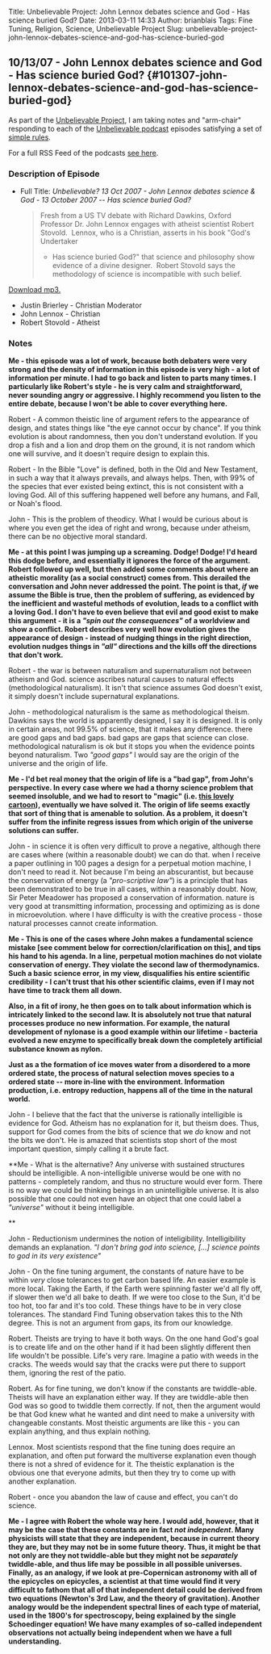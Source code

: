 Title: Unbelievable Project: John Lennox debates science and God - Has science buried God?
Date: 2013-03-11 14:33
Author: brianblais
Tags: Fine Tuning, Religion, Science, Unbelievable Project
Slug: unbelievable-project-john-lennox-debates-science-and-god-has-science-buried-god

10/13/07 - John Lennox debates science and God - Has science buried God? {#101307-john-lennox-debates-science-and-god-has-science-buried-god}
------------------------------------------------------------------------

As part of the [Unbelievable Project][], I am taking notes and
"arm-chair" responding to each of the [Unbelievable podcast][] episodes
satisfying a set of [simple rules][Unbelievable Project].

For a full RSS Feed of the podcasts [see here][].

### Description of Episode

-   Full Title: *Unbelievable? 13 Oct 2007 - John Lennox debates science
    & God - 13 October 2007 -- Has science buried God?*  

    > Fresh from a US TV debate with Richard Dawkins, Oxford Professor
    > Dr. John Lennox engages with atheist scientist Robert Stovold. 
    > Lennox, who is a Christian, asserts in his book "God's Undertaker
    > - Has science buried God?" that science and philosophy show
    > evidence of a divine designer.  Robert Stovold says the
    > methodology of science is incompatible with such belief.

[Download mp3.][]

-   Justin Brierley - Christian Moderator
-   John Lennox - Christian
-   Robert Stovold - Atheist

### Notes

**Me - this episode was a lot of work, because both debaters were very
strong and the density of information in this episode is very high - a
lot of information per minute. I had to go back and listen to parts many
times. I particularly like Robert's style - he is very calm and
straightforward, never sounding angry or aggressive. I highly recommend
you listen to the entire debate, because I won't be able to cover
everything here.**

Robert - A common theistic line of argument refers to the appearance of
design, and states things like "the eye cannot occur by chance". If you
think evolution is about randomness, then you don't understand
evolution. If you drop a fish and a lion and drop them on the ground, it
is not random which one will survive, and it doesn't require design to
explain this.

Robert - In the Bible "Love" is defined, both in the Old and New
Testament, in such a way that it always prevails, and always helps.
Then, with 99% of the species that ever existed being extinct, this is
not consistent with a loving God. All of this suffering happened well
before any humans, and Fall, or Noah's flood.

John - This is the problem of theodicy. What I would be curious about is
where you even get the idea of right and wrong, because under atheism,
there can be no objective moral standard.

**Me - at this point I was jumping up a screaming. Dodge! Dodge! I'd
heard this dodge before, and essentially it ignores the force of the
argument. Robert followed up well, but then added some comments about
where an atheistic morality (as a social construct) comes from. This
derailed the conversation and John never addressed the point. The point
is that, *if* we assume the Bible is true, then the problem of
suffering, as evidenced by the inefficient and wasteful methods of
evolution, leads to a conflict with a loving God. I don't have to even
believe that evil and good exist to make this argument - it is a *"spin
out the consequences"* of a worldview and show a conflict. Robert
describes very well how evolution gives the appearance of design -
instead of nudging things in the right direction, evolution nudges
things in *"all"* directions and the kills off the directions that don't
work.**  

Robert - the war is between naturalism and supernaturalism not between
atheism and God. science ascribes natural causes to natural effects
(methodological naturalism). It isn't that science assumes God doesn't
exist, it simply doesn't include supernatural explanations.

John - methodological naturalism is the same as methodological theism.
Dawkins says the world is apparently designed, I say it is designed. It
is only in certain areas, not 99.5% of science, that it makes any
difference. there are good gaps and bad gaps. bad gaps are gaps that
science can close. methodological naturalism is ok but it stops you when
the evidence points beyond naturalism. Two *"good gaps"* I would say are
the origin of the universe and the origin of life.

**Me - I'd bet real money that the origin of life is a "bad gap", from
John's perspective. In every case where we had a thorny science problem
that seemed insoluble, and we had to resort to "magic" (i.e. [this
lovely cartoon][]), eventually we have solved it. The origin of life
seems exactly that sort of thing that is amenable to solution. As a
problem, it doesn't suffer from the infinite regress issues from which
origin of the universe solutions can suffer.**

John - in science it is often very difficult to prove a negative,
although there are cases where (within a reasonable doubt) we can do
that. when I receive a paper outlining in 100 pages a design for a
perpetual motion machine, I don't need to read it. Not because I'm being
an abscurantist, but because the conservation of energy (a
*"pro-scriptive law"*) is a principle that has been demonstrated to be
true in all cases, within a reasonably doubt. Now, Sir Peter Meadower
has proposed a conservation of information. nature is very good at
transmitting information, processing and optimizing as is done in
microevolution. where I have difficulty is with the creative process -
those natural processes cannot create information.  

**Me - This is one of the cases where John makes a fundamental science
mistake [see comment below for correction/clarification on this], and
tips his hand to his agenda. In a line, perpetual motion machines do not
violate conservation of energy. They violate the second law of
thermodynamics. Such a basic science error, in my view, disqualifies his
entire scientific credibility - I can't trust that his other scientific
claims, even if I may not have time to track them all down.**

**Also, in a fit of irony, he then goes on to talk about information
which is intricately linked to the second law. It is absolutely not true
that natural processes produce no new information. For example, the
natural development of nylonase is a good example within our lifetime -
bacteria evolved a new enzyme to specifically break down the completely
artificial substance known as nylon.**

**Just as a the formation of ice moves water from a disordered to a more
ordered state, the process of natural selection moves species to a
ordered state -- more in-line with the environment. Information
production, i.e. entropy reduction, happens all of the time in the
natural world.**

John - I believe that the fact that the universe is rationally
intelligible is evidence for God. Atheism has no explanation for it, but
theism does. Thus, support for God comes from the bits of science that
we *do* know and not the bits we don't. He is amazed that scientists
stop short of the most important question, simply calling it a brute
fact.

**Me - What is the alternative? Any universe with sustained structures
should be intelligible. A non-intelligible universe would be one with no
patterns - completely random, and thus no structure would ever form.
There is no way we could be thinking beings in an unintelligible
universe. It is also possible that one could not even have an object
that one could label a *"universe"* without it being intelligible.  
  
**

John - Reductionism undermines the notion of inteligibility.
Intelligibility demands an explanation. *"I don't bring god into
science, [...] science points to god in its very existence"*

John - On the fine tuning argument, the constants of nature have to be
within *very* close tolerances to get carbon based life. An easier
example is more local. Taking the Earth, if the Earth were spinning
faster we'd all fly off, if slower then we'd all bake to death. If we
were too close to the Sun, it'd be too hot, too far and it's too cold.
These things have to be in very close tolerances. The standard Find
Tuning observation takes this to the Nth degree. This is not an argument
from gaps, its from our knowledge.  

Robert. Theists are trying to have it both ways. On the one hand God's
goal is to create life and on the other hand if it had been slightly
different then life wouldn't be possible. Life's very rare. Imagine a
patio with weeds in the cracks. The weeds would say that the cracks were
put there to support them, ignoring the rest of the patio.

Robert. As for fine tuning, we don't know if the constants are
twiddle-able. Theists will have an explanation either way. If they are
twiddle-able then God was so good to twiddle them correctly. If not,
then the argument would be that God knew what he wanted and dint need to
make a university with changeable constants. Most theistic arguments are
like this - you can explain anything, and thus explain nothing.

Lennox. Most scientists respond that the fine tuning does require an
explanation, and often put forward the multiverse explanation even
though there is not a shred of evidence for it. The theistic explanation
is the obvious one that everyone admits, but then they try to come up
with another explanation.

Robert - once you abandon the law of cause and effect, you can't do
science.

**Me - I agree with Robert the whole way here. I would add, however,
that it may be the case that these constants are in fact *not
independent*. Many physicists will state that they are independent,
because in current theory they are, but they may not be in some future
theory. Thus, it might be that not only are they not twiddle-able but
they might not be *separately* twiddle-able, and thus life may be
possible in all possible universes. Finally, as an analogy, if we look
at pre-Copernican astronomy with all of the epicycles on epicycles, a
scientist at that time would find it very difficult to fathom that all
of that independent detail could be derived from two equations (Newton's
3rd Law, and the theory of gravitation). Another analogy would be the
independent spectral lines of each type of material, used in the 1800's
for spectroscopy, being explained by the single Schoedinger equation! We
have many examples of so-called independent observations not actually
being independent when we have a full understanding.**

  [Unbelievable Project]: https://brianblais.wordpress.com/2013/02/27/unbelievable-project-a-non-believers-armchair-perspective-on-six-years-of-christian-debates/
  [Unbelievable podcast]: http://www.premierradio.org.uk/shows/saturday/unbelievable.aspx
  [see here]: http://ondemand.premier.org.uk/unbelievable/AudioFeed.aspx
  [Download mp3.]: http://media.premier.org.uk/unbelievable/8547ae5c-d48e-4221-b3a5-68d0df27df2a.mp3
  [this lovely cartoon]: http://www.evaluationtoolkit.org/illustrations/4/original/miracle_cartoon.jpg?1231530108
